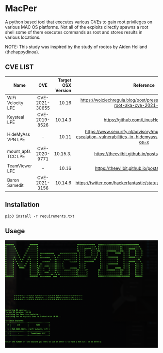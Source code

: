 # MacPer
A python based tool that executes various CVEs to gain root privileges on various MAC OS platforms. Not all of the exploits directly spawns a root shell some of them executes commands as root and stores results in various locations. 

NOTE: This study was inspired by the study of rootos by Aiden Holland (thehappydinoa). 


## CVE LIST

|Name                | CVE           | Target OSX Version  | Reference                                                                                            |
| -------------      |:-------------:| -------------------:|:----------------------------------------------------------------------------------------------------:|
| WiFi Velocity LPE  | CVE-2021-30655| 10.16               | https://wojciechregula.blog/post/press-5-keys-and-become-root-aka-cve-2021-30655/                    |
| Keysteal LPE       | CVE-2019-8526 | 10.14.3             |https://github.com/LinusHenze/Keysteal                                                                |
| HideMyAss VPN LPE  | -             | 10.11               |https://www.securify.nl/advisory/multiple-local-privilege-escalation-vulnerabilities-in-hidemyass-pro-vpn-client-v2x-for-os-x|
| mount_apfs TCC LPE |CVE-2020-9771  | 10.15.3.            |https://theevilbit.github.io/posts/cve_2020_9771/                                                     |       
| TeamViewer LPE     |-              | 10.16               |https://theevilbit.github.io/posts/teamviewer_lpe/                                                    |
| Baron Samedit      |CVE-2021-3156  | 10.14.6             |https://twitter.com/hackerfantastic/status/1356645638151303169                                        |

## Installation
```
pip3 install -r requirements.txt
```
## Usage
![alt text](https://github.com/amanszpapaya/MacPer/blob/main/demo.png)
